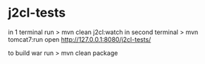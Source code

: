 # j2cl-tests

in 1 terminal run > mvn clean j2cl:watch
in second terminal > mvn tomcat7:run
open http://127.0.0.1:8080/j2cl-tests/

to build war run > mvn clean package
